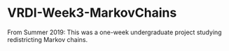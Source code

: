# VRDI-Week3-MarkovChains

From Summer 2019: This was a one-week undergraduate project studying redistricting Markov chains. 
